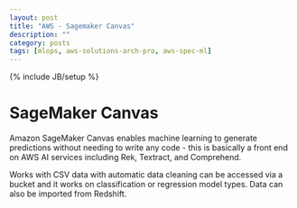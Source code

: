 ```yaml
---
layout: post
title: "AWS - Sagemaker Canvas"
description: ""
category: posts
tags: [mlops, aws-solutions-arch-pro, aws-spec-ml]
---
```

{% include JB/setup %}

# SageMaker Canvas
Amazon SageMaker Canvas enables machine learning to generate predictions without needing to write any code - this is basically a front end on AWS AI services including Rek, Textract, and Comprehend.

Works with CSV data with automatic data cleaning can be accessed via a bucket and it works on classification or regression model types. Data can also be imported from Redshift. 


